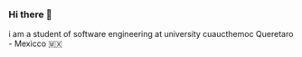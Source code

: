 ### Hi there 👋

i am a student of software engineering at university cuaucthemoc Queretaro - Mexicco 🇲🇽
